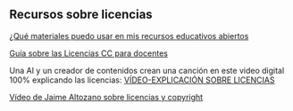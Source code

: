 ## Recursos sobre licencias

[¿Qué materiales puedo usar en mis recursos educativos abiertos](https://cedec.intef.es/que-materiales-puedo-utilizar-al-crear-mis-recursos-educativos-abiertos/)

[Guía sobre las Licencias CC para docentes](https://descargas.intef.es/cedec/proyectoedia/guias/contenidos/guiadelicencias/licencias_creative_commons.html)


Una AI y un creador de contenidos crean una canción en este video digital 100% explicando las licencias: [VÍDEO-EXPLICACIÓN SOBRE LICENCIAS](https://www.youtube.com/watch?v=60-gSZ0uXB8)

[Vídeo de Jaime Altozano sobre licencias y copyright](https://www.youtube.com/watch?v=4xJw0JIC2BA)